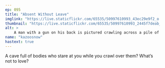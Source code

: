 ```yaml
---
ep: 095
title: "Absent Without Leave"
imglink: "https://live.staticflickr.com/65535/50997610993_43ec29e9f2_o.jpg"
thumbnail: "https://live.staticflickr.com/65535/50997610993_2445f7deab_q.jpg"
alt: >
    A man with a gun on his back is pictured crawling across a pile of dead soldiers’ bodies. He has a blank look on his face. Four heads bracketed by two arms hang down from the ceiling above him.
name: "kazoosnow"
hastext: true
---
```

A cave full of bodies who stare at you while you crawl over them? What’s not to love?